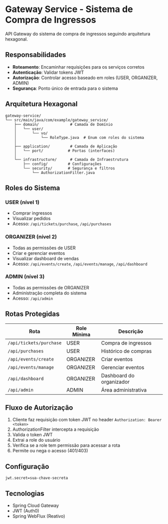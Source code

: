 # Gateway Service - Sistema de Compra de Ingressos

API Gateway do sistema de compra de ingressos seguindo arquitetura hexagonal.

## Responsabilidades

- **Roteamento**: Encaminhar requisições para os serviços corretos
- **Autenticação**: Validar tokens JWT
- **Autorização**: Controlar acesso baseado em roles (USER, ORGANIZER, ADMIN)
- **Segurança**: Ponto único de entrada para o sistema

## Arquitetura Hexagonal

```
gateway-service/
└── src/main/java/com/example/gateway_service/
    ├── domain/              # Camada de Domínio
    │   └── user/
    │       └── vo/
    │           └── RoleType.java  # Enum com roles do sistema
    │
    ├── application/         # Camada de Aplicação
    │   └── port/           # Portas (interfaces)
    │
    └── infrastructure/      # Camada de Infraestrutura
        ├── config/         # Configurações
        └── security/       # Segurança e filtros
            └── AuthorizationFilter.java
```

## Roles do Sistema

### USER (nível 1)
- Comprar ingressos
- Visualizar pedidos
- Acesso: `/api/tickets/purchase`, `/api/purchases`

### ORGANIZER (nível 2)
- Todas as permissões de USER
- Criar e gerenciar eventos
- Visualizar dashboard de vendas
- Acesso: `/api/events/create`, `/api/events/manage`, `/api/dashboard`

### ADMIN (nível 3)
- Todas as permissões de ORGANIZER
- Administração completa do sistema
- Acesso: `/api/admin`

## Rotas Protegidas

| Rota | Role Mínima | Descrição |
|------|-------------|-----------|
| `/api/tickets/purchase` | USER | Compra de ingressos |
| `/api/purchases` | USER | Histórico de compras |
| `/api/events/create` | ORGANIZER | Criar eventos |
| `/api/events/manage` | ORGANIZER | Gerenciar eventos |
| `/api/dashboard` | ORGANIZER | Dashboard do organizador |
| `/api/admin` | ADMIN | Área administrativa |

## Fluxo de Autorização

1. Cliente faz requisição com token JWT no header `Authorization: Bearer <token>`
2. AuthorizationFilter intercepta a requisição
3. Valida o token JWT
4. Extrai a role do usuário
5. Verifica se a role tem permissão para acessar a rota
6. Permite ou nega o acesso (401/403)

## Configuração

```properties
jwt.secret=sua-chave-secreta
```

## Tecnologias

- Spring Cloud Gateway
- JWT (Auth0)
- Spring WebFlux (Reativo)

